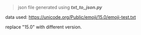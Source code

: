 >json file generated using ***txt_to_json.py***

data used: https://unicode.org/Public/emoji/15.0/emoji-test.txt

replace "15.0" with different version.

